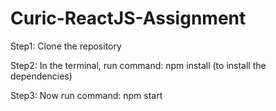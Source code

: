 # Curic-ReactJS-Assignment

Step1: Clone the repository 

Step2: In the terminal, run command: npm install (to install the dependencies) 

Step3: Now run command: npm start
